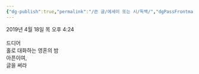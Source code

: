```yaml
---
{"dg-publish":true,"permalink":"/쓴 글/에세이 또는 시/독백/","dgPassFrontmatter":true,"noteIcon":""}
---
```


2019년 4월 18일 목 오후 4:24<br/>
<br/>
드디어<br/>
홀로 대화하는 영혼의 밤<br/>
아픈이여,<br/>
글을 써라<br/>

